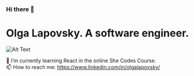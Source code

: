 ### Hi there 👋

# Olga Lapovsky. A software engineer.

![Alt Text](https://media.giphy.com/media/3o6ZtpxSZbQRRnwCKQ/giphy.gif)


🌱 I’m currently learning React in the online She Codes Course.<br/>
📫 How to reach me: https://www.linkedin.com/in/olgalapovsky/
<!--
**olg200492/olg200492** is a ✨ _special_ ✨ repository because its `README.md` (this file) appears on your GitHub profile.

Here are some ideas to get you started:

- 🔭 I’m currently working on ...
- 🌱 I’m currently learning ...
- 👯 I’m looking to collaborate on ...
- 🤔 I’m looking for help with ...
- 💬 Ask me about ...
- 📫 How to reach me: ...
- 😄 Pronouns: ...
- ⚡ Fun fact: ...
-->
